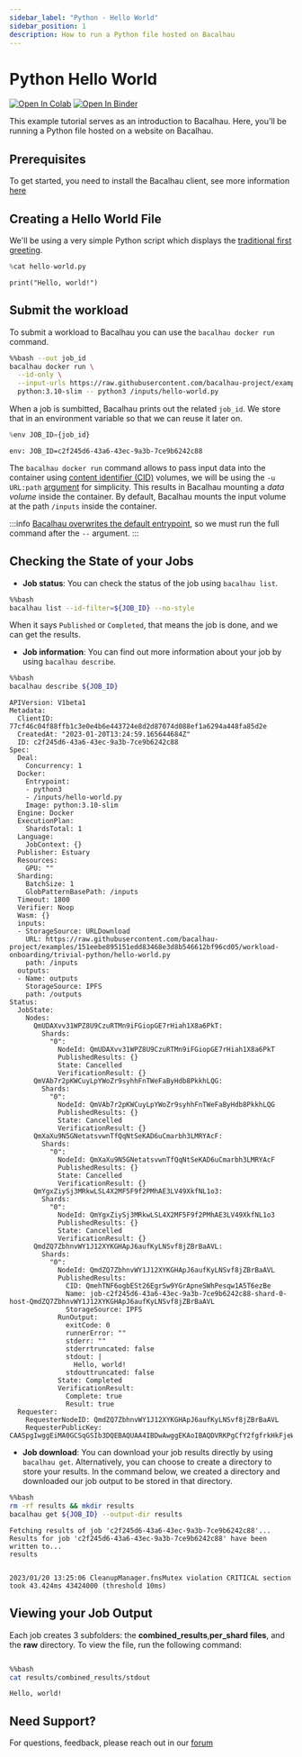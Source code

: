 ```yaml
---
sidebar_label: "Python - Hello World"
sidebar_position: 1
description: How to run a Python file hosted on Bacalhau
---
```

# Python Hello World

[![Open In Colab](https://colab.research.google.com/assets/colab-badge.svg)](https://colab.research.google.com/github/bacalhau-project/examples/blob/main/workload-onboarding/trivial-python/index.ipynb)
[![Open In Binder](https://mybinder.org/badge.svg)](https://mybinder.org/v2/gh/bacalhau-project/examples/HEAD?labpath=workload-onboarding/trivial-python/index.ipynb)

This example tutorial serves as an introduction to Bacalhau. Here, you'll be running a Python file hosted on a website on Bacalhau.



## Prerequisites

To get started, you need to install the Bacalhau client, see more information [here](https://docs.bacalhau.org/getting-started/installation)

## Creating a Hello World File

We'll be using a very simple Python script which displays the [traditional first greeting](https://en.wikipedia.org/wiki/%22Hello,_World!%22_program).


```python
%cat hello-world.py
```

    print("Hello, world!")

## Submit the workload

To submit a workload to Bacalhau you can use the `bacalhau docker run` command.


```bash
%%bash --out job_id
bacalhau docker run \
  --id-only \
  --input-urls https://raw.githubusercontent.com/bacalhau-project/examples/151eebe895151edd83468e3d8b546612bf96cd05/workload-onboarding/trivial-python/hello-world.py \
  python:3.10-slim -- python3 /inputs/hello-world.py
```

When a job is sumbitted, Bacalhau prints out the related `job_id`. We store that in an environment variable so that we can reuse it later on.


```python
%env JOB_ID={job_id}
```

    env: JOB_ID=c2f245d6-43a6-43ec-9a3b-7ce9b6242c88


The `bacalhau docker run` command allows to pass input data into the container using [content identifier (CID)](https://github.com/multiformats/cid) volumes, we will be using the `-u URL:path` [argument](https://docs.bacalhau.org/all-flags#docker-run) for simplicity. This results in Bacalhau mounting a *data volume* inside the container. By default, Bacalhau mounts the input volume at the path `/inputs` inside the container.

:::info
[Bacalhau overwrites the default entrypoint](https://github.com/bacalhau-project/bacalhau/blob/v0.2.3/cmd/bacalhau/docker_run.go#L64), so we must run the full command after the `--` argument.
:::

## Checking the State of your Jobs

- **Job status**: You can check the status of the job using `bacalhau list`.


```bash
%%bash
bacalhau list --id-filter=${JOB_ID} --no-style
```

When it says `Published` or `Completed`, that means the job is done, and we can get the results.

- **Job information**: You can find out more information about your job by using `bacalhau describe`.


```bash
%%bash
bacalhau describe ${JOB_ID}
```

    APIVersion: V1beta1
    Metadata:
      ClientID: 77cf46c04f88ffb1c3e0e4b6e443724e8d2d87074d088ef1a6294a448fa85d2e
      CreatedAt: "2023-01-20T13:24:59.165644684Z"
      ID: c2f245d6-43a6-43ec-9a3b-7ce9b6242c88
    Spec:
      Deal:
        Concurrency: 1
      Docker:
        Entrypoint:
        - python3
        - /inputs/hello-world.py
        Image: python:3.10-slim
      Engine: Docker
      ExecutionPlan:
        ShardsTotal: 1
      Language:
        JobContext: {}
      Publisher: Estuary
      Resources:
        GPU: ""
      Sharding:
        BatchSize: 1
        GlobPatternBasePath: /inputs
      Timeout: 1800
      Verifier: Noop
      Wasm: {}
      inputs:
      - StorageSource: URLDownload
        URL: https://raw.githubusercontent.com/bacalhau-project/examples/151eebe895151edd83468e3d8b546612bf96cd05/workload-onboarding/trivial-python/hello-world.py
        path: /inputs
      outputs:
      - Name: outputs
        StorageSource: IPFS
        path: /outputs
    Status:
      JobState:
        Nodes:
          QmUDAXvv31WPZ8U9CzuRTMn9iFGiopGE7rHiah1X8a6PkT:
            Shards:
              "0":
                NodeId: QmUDAXvv31WPZ8U9CzuRTMn9iFGiopGE7rHiah1X8a6PkT
                PublishedResults: {}
                State: Cancelled
                VerificationResult: {}
          QmVAb7r2pKWCuyLpYWoZr9syhhFnTWeFaByHdb8PkkhLQG:
            Shards:
              "0":
                NodeId: QmVAb7r2pKWCuyLpYWoZr9syhhFnTWeFaByHdb8PkkhLQG
                PublishedResults: {}
                State: Cancelled
                VerificationResult: {}
          QmXaXu9N5GNetatsvwnTfQqNtSeKAD6uCmarbh3LMRYAcF:
            Shards:
              "0":
                NodeId: QmXaXu9N5GNetatsvwnTfQqNtSeKAD6uCmarbh3LMRYAcF
                PublishedResults: {}
                State: Cancelled
                VerificationResult: {}
          QmYgxZiySj3MRkwLSL4X2MF5F9f2PMhAE3LV49XkfNL1o3:
            Shards:
              "0":
                NodeId: QmYgxZiySj3MRkwLSL4X2MF5F9f2PMhAE3LV49XkfNL1o3
                PublishedResults: {}
                State: Cancelled
                VerificationResult: {}
          QmdZQ7ZbhnvWY1J12XYKGHApJ6aufKyLNSvf8jZBrBaAVL:
            Shards:
              "0":
                NodeId: QmdZQ7ZbhnvWY1J12XYKGHApJ6aufKyLNSvf8jZBrBaAVL
                PublishedResults:
                  CID: QmehTNF6ogbESt26EgrSw9YGrApneSWhPesqw1A5T6ezBe
                  Name: job-c2f245d6-43a6-43ec-9a3b-7ce9b6242c88-shard-0-host-QmdZQ7ZbhnvWY1J12XYKGHApJ6aufKyLNSvf8jZBrBaAVL
                  StorageSource: IPFS
                RunOutput:
                  exitCode: 0
                  runnerError: ""
                  stderr: ""
                  stderrtruncated: false
                  stdout: |
                    Hello, world!
                  stdouttruncated: false
                State: Completed
                VerificationResult:
                  Complete: true
                  Result: true
      Requester:
        RequesterNodeID: QmdZQ7ZbhnvWY1J12XYKGHApJ6aufKyLNSvf8jZBrBaAVL
        RequesterPublicKey: CAASpgIwggEiMA0GCSqGSIb3DQEBAQUAA4IBDwAwggEKAoIBAQDVRKPgCfY2fgfrkHkFjeWcqno+MDpmp8DgVaY672BqJl/dZFNU9lBg2P8Znh8OTtHPPBUBk566vU3KchjW7m3uK4OudXrYEfSfEPnCGmL6GuLiZjLf+eXGEez7qPaoYqo06gD8ROdD8VVse27E96LlrpD1xKshHhqQTxKoq1y6Rx4DpbkSt966BumovWJ70w+Nt9ZkPPydRCxVnyWS1khECFQxp5Ep3NbbKtxHNX5HeULzXN5q0EQO39UN6iBhiI34eZkH7PoAm3Vk5xns//FjTAvQw6wZUu8LwvZTaihs+upx2zZysq6CEBKoeNZqed9+Tf+qHow0P5pxmiu+or+DAgMBAAE=


- **Job download**: You can download your job results directly by using `bacalhau get`. Alternatively, you can choose to create a directory to store your results. In the command below, we created a directory and downloaded our job output to be stored in that directory.


```bash
%%bash
rm -rf results && mkdir results
bacalhau get ${JOB_ID} --output-dir results
```

    Fetching results of job 'c2f245d6-43a6-43ec-9a3b-7ce9b6242c88'...
    Results for job 'c2f245d6-43a6-43ec-9a3b-7ce9b6242c88' have been written to...
    results


    2023/01/20 13:25:06 CleanupManager.fnsMutex violation CRITICAL section took 43.424ms 43424000 (threshold 10ms)


## Viewing your Job Output

Each job creates 3 subfolders: the **combined_results**,**per_shard files**, and the **raw** directory. To view the file, run the following command:


```bash

%%bash
cat results/combined_results/stdout

```

    Hello, world!


## Need Support?

For questions, feedback, please reach out in our [forum](https://github.com/bacalhau-project/bacalhau/discussions)
